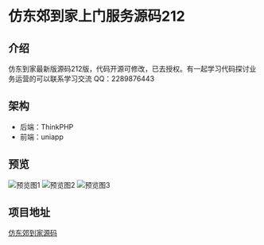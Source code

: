# 仿东郊到家上门服务源码212

## 介绍
仿东到家最新版源码212版，代码开源可修改，已去授权。有一起学习代码探讨业务运营的可以联系学习交流 QQ：2289876443

## 架构
- 后端：ThinkPHP
- 前端：uniapp

## 预览
![预览图1](https://github.com/ubugA/-212/assets/145946698/908230c9-37ce-415e-ab0f-25c1b2a14250)
![预览图2](https://github.com/ubugA/-212/assets/145946698/9f817021-fb2c-42b3-b48b-1b1ddc7e0903)
![预览图3](https://github.com/ubugA/-212/assets/145946698/fe86fc3b-6662-4932-adfc-8088582b46b7)

## 项目地址
[仿东郊到家源码](https://github.com/ubugA/dongjiao)
